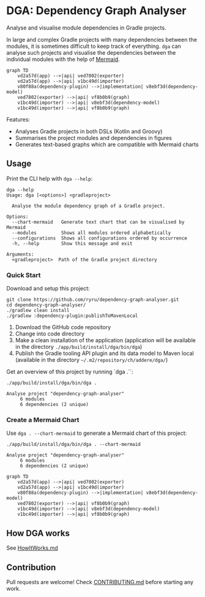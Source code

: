 # DGA: Dependency Graph Analyser

Analyse and visualise module dependencies in Gradle projects.

In large and complex Gradle projects with many dependencies between the modules, it is sometimes
difficult to keep track of everything. `dga` can analyse such projects and visualise the
dependencies between the individual modules with the help of [Mermaid](https://mermaid.js.org/).

```mermaid
graph TD
    vd2a57d(app) -->|api| ved7802(exporter)
    vd2a57d(app) -->|api| v1bc49d(importer)
    v80f88a(dependency-plugin) -->|implementation| v8ebf3d(dependency-model)
    ved7802(exporter) -->|api| vf8b0b9(graph)
    v1bc49d(importer) -->|api| v8ebf3d(dependency-model)
    v1bc49d(importer) -->|api| vf8b0b9(graph)
```

Features:

* Analyses Gradle projects in both DSLs (Kotlin and Groovy)
* Summarises the project modules and dependencies in figures
* Generates text-based graphs which are compatible with Mermaid charts

## Usage

Print the CLI help with `dga --help`:

```
dga --help
Usage: dga [<options>] <gradleproject>

  Analyse the module dependency graph of a Gradle project.

Options:
  --chart-mermaid   Generate text chart that can be visualised by Mermaid
  --modules         Shows all modules ordered alphabetically
  --configurations  Shows all configurations ordered by occurrence
  -h, --help        Show this message and exit

Arguments:
  <gradleproject>  Path of the Gradle project directory
```

### Quick Start

Download and setup this project:

```
git clone https://github.com/ryru/dependency-graph-analyser.git
cd dependency-graph-analyser/
./gradlew clean install
./gradlew :dependency-plugin:publishToMavenLocal
```

1. Download the GitHub code repository
2. Change into code directory
3. Make a clean installation of the application (application will be available in the
   directory `./app/build/install/dga/bin/dga`)
4. Publish the Gradle tooling API plugin and its data model to Maven local (available in the
   directory `~/.m2/repository/ch/addere/dga/`)

Get an overview of this project by running `dga .``:

```
./app/build/install/dga/bin/dga .

Analyse project "dependency-graph-analyser"
     6 modules
     6 dependencies (2 unique)
```

### Create a Mermaid Chart

Use `dga . --chart-mermaid` to generate a Mermaid chart of this project:

```
./app/build/install/dga/bin/dga . --chart-mermaid

Analyse project "dependency-graph-analyser"
     6 modules
     6 dependencies (2 unique)

graph TD
    vd2a57d(app) -->|api| ved7802(exporter)
    vd2a57d(app) -->|api| v1bc49d(importer)
    v80f88a(dependency-plugin) -->|implementation| v8ebf3d(dependency-model)
    ved7802(exporter) -->|api| vf8b0b9(graph)
    v1bc49d(importer) -->|api| v8ebf3d(dependency-model)
    v1bc49d(importer) -->|api| vf8b0b9(graph)
```

## How DGA works

See [HowItWorks.md](HOWITWORKS.md)

## Contribution

Pull requests are welcome! Check [CONTRIBUTING.md](CONTRIBUTING.md) before starting any work.
